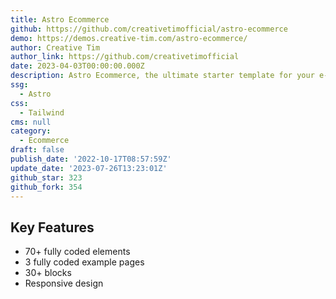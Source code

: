 ```yaml
---
title: Astro Ecommerce
github: https://github.com/creativetimofficial/astro-ecommerce
demo: https://demos.creative-tim.com/astro-ecommerce/
author: Creative Tim
author_link: https://github.com/creativetimofficial
date: 2023-04-03T00:00:00.000Z
description: Astro Ecommerce, the ultimate starter template for your e-commerce web project
ssg:
  - Astro
css:
  - Tailwind
cms: null
category:
  - Ecommerce
draft: false
publish_date: '2022-10-17T08:57:59Z'
update_date: '2023-07-26T13:23:01Z'
github_star: 323
github_fork: 354
---
```


## Key Features

- 70+ fully coded elements
- 3 fully coded example pages
- 30+ blocks
- Responsive design
